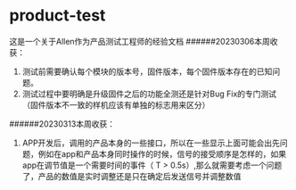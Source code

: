 # product-test
这是一个关于Allen作为产品测试工程师的经验文档
######20230306本周收获：
1. 测试前需要确认每个模块的版本号，固件版本，每个固件版本存在的已知问题。
2. 测试过程中要明确是升级固件之后的功能全测还是针对Bug Fix的专门测试（固件版本不一致的样机应该有单独的标志用来区分）

######20230313本周收获：
1. APP开发后，调用的产品本身的一些接口，所以在一些显示上面可能会出先问题，例如在app和产品本身同时操作的时候，信号的接受顺序是怎样的，如果app在调节值是一个需要时间的事件（
T > 0.5s）,那么就需要考虑一个问题了，产品的数值是实时调整还是只在确定后发送信号并调整数值

